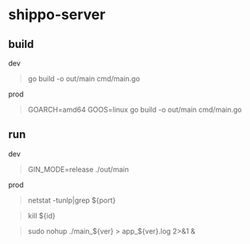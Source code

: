 # shippo-server

## build

dev

>go build -o out/main cmd/main.go

prod

>GOARCH=amd64 GOOS=linux go build -o out/main cmd/main.go

## run

dev

>GIN_MODE=release ./out/main

prod

>netstat -tunlp|grep ${port}

>kill ${id}

>sudo nohup ./main_${ver} > app_${ver}.log 2>&1 &
